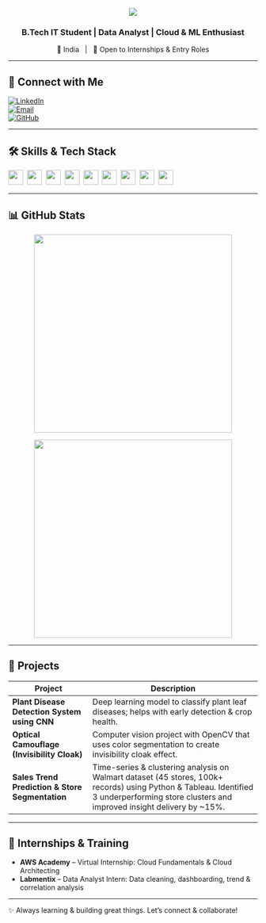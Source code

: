 <p align="center">
  <img src="https://capsule-render.vercel.app/api?text=Hey%20There!%20I%27m%20Aryan%20Verma&animation=fire&color=gradient&height=100" />
</p>

<h3 align="center">B.Tech IT Student | Data Analyst | Cloud & ML Enthusiast</h3>

<p align="center">
  📍 India &nbsp;&nbsp;|&nbsp;&nbsp; 💼 Open to Internships & Entry Roles
</p>

---

## 🔗 Connect with Me

[![LinkedIn](https://img.shields.io/badge/-blue?logo=linkedin&logoColor=white&label=)](https://www.linkedin.com/in/aryan-verma19)  
[![Email](https://img.shields.io/badge/-red?logo=gmail&logoColor=white&label=)](mailto:aryanverma19@gmail.com)  
[![GitHub](https://img.shields.io/badge/-black?logo=github&logoColor=white&label=)](https://github.com/Aryanverma19)  



---

## 🛠 Skills & Tech Stack

<p align="left">
  <img src="https://img.shields.io/badge/Python-3776AB?logo=python&logoColor=white" height="30">&nbsp;
  <img src="https://img.shields.io/badge/SQL-003B57?logo=postgresql&logoColor=white" height="30">&nbsp;
  <img src="https://img.shields.io/badge/Tableau-E97627?logo=tableau&logoColor=white" height="30">&nbsp;
  <img src="https://img.shields.io/badge/AWS-FF9900?logo=amazonaws&logoColor=white" height="30">&nbsp;
  <img src="https://img.shields.io/badge/Pandas-150458?logo=pandas&logoColor=white" height="30">&nbsp;
  <img src="https://img.shields.io/badge/NumPy-013243?logo=numpy&logoColor=white" height="30">&nbsp;
  <img src="https://img.shields.io/badge/Machine_Learning-FF6F61?logo=scikit-learn&logoColor=white" height="30">&nbsp;
  <img src="https://img.shields.io/badge/Matplotlib-11557C?logo=matplotlib&logoColor=white" height="30">&nbsp;
  <img src="https://img.shields.io/badge/Git-F05032?logo=git&logoColor=white" height="30">
</p>

---

## 📊 GitHub Stats

<p align="center">
  <img src="https://github-readme-stats.vercel.app/api?username=Aryanverma19&show_icons=true&theme=radical&hide_rank=false" width="400" />
</p>

<p align="center">
  <img src="https://github-readme-streak-stats.herokuapp.com?user=Aryanverma19&theme=radical" width="400" />
</p>

---

## 🚀 Projects

| Project | Description |
|--------|-------------|
| **Plant Disease Detection System using CNN** | Deep learning model to classify plant leaf diseases; helps with early detection & crop health. |
| **Optical Camouflage (Invisibility Cloak)** | Computer vision project with OpenCV that uses color segmentation to create invisibility cloak effect. |
| **Sales Trend Prediction & Store Segmentation** | Time-series & clustering analysis on Walmart dataset (45 stores, 100k+ records) using Python & Tableau. Identified 3 underperforming store clusters and improved insight delivery by ~15%. |

---

## 🎯 Internships & Training

- **AWS Academy** – Virtual Internship: Cloud Fundamentals & Cloud Architecting  
- **Labmentix** – Data Analyst Intern: Data cleaning, dashboarding, trend & correlation analysis  

---

✨ Always learning & building great things. Let’s connect & collaborate!

